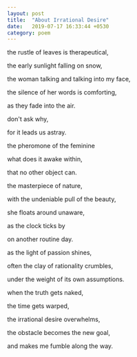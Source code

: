 ```yaml
---
layout: post
title:  "About Irrational Desire"
date:   2019-07-17 16:33:44 +0530
category: poem
---
```


the rustle of leaves is therapeutical,

the early sunlight falling on snow, 

the woman talking and talking into my face, 

the silence of her words is comforting,

as they fade into the air. 



don't ask why, 

for it leads us astray. 

the pheromone of the feminine 

what does it awake within, 

that no other object can. 



the masterpiece of nature, 

with the undeniable pull of the beauty,

she floats around unaware,

as the clock ticks by

on another routine day. 



as the light of passion shines, 

often the clay of rationality crumbles, 

under the weight of its own assumptions.



when the truth gets naked, 

the time gets warped, 

the irrational desire overwhelms, 

the obstacle becomes the new goal, 

and makes me fumble along the way.